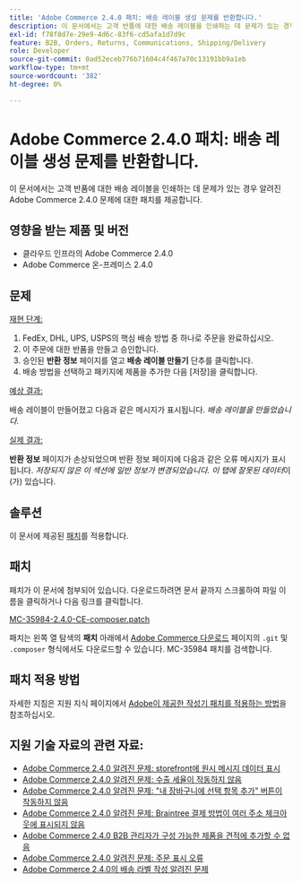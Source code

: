 ```yaml
---
title: 'Adobe Commerce 2.4.0 패치: 배송 레이블 생성 문제를 반환합니다.'
description: 이 문서에서는 고객 반품에 대한 배송 레이블을 인쇄하는 데 문제가 있는 경우 알려진 Adobe Commerce 2.4.0 문제에 대한 패치를 제공합니다.
exl-id: f78f8d7e-29e9-4d6c-83f6-cd5afa1d7d9c
feature: B2B, Orders, Returns, Communications, Shipping/Delivery
role: Developer
source-git-commit: 0ad52eceb776b71604c4f467a70c13191bb9a1eb
workflow-type: tm+mt
source-wordcount: '382'
ht-degree: 0%

---
```


# Adobe Commerce 2.4.0 패치: 배송 레이블 생성 문제를 반환합니다.

이 문서에서는 고객 반품에 대한 배송 레이블을 인쇄하는 데 문제가 있는 경우 알려진 Adobe Commerce 2.4.0 문제에 대한 패치를 제공합니다.

## 영향을 받는 제품 및 버전

* 클라우드 인프라의 Adobe Commerce 2.4.0
* Adobe Commerce 온-프레미스 2.4.0

## 문제

<u>재현 단계:</u>

1. FedEx, DHL, UPS, USPS의 핵심 배송 방법 중 하나로 주문을 완료하십시오.
1. 이 주문에 대한 반품을 만들고 승인합니다.
1. 승인된 **반환 정보** 페이지를 열고 **배송 레이블 만들기** 단추를 클릭합니다.
1. 배송 방법을 선택하고 패키지에 제품을 추가한 다음 [저장]을 클릭합니다.

<u>예상 결과:</u>

배송 레이블이 만들어졌고 다음과 같은 메시지가 표시됩니다. *배송 레이블을 만들었습니다.*

<u>실제 결과:</u>

**반환 정보** 페이지가 손상되었으며 반환 정보 페이지에 다음과 같은 오류 메시지가 표시됩니다. *저장되지 않은 이 섹션에 일반 정보가 변경되었습니다. 이 탭에 잘못된 데이터*&#x200B;이(가) 있습니다.

## 솔루션

이 문서에 제공된 [패치](assets/MC-35984-2.4.0-CE-composer.patch.zip)를 적용합니다.

## 패치

패치가 이 문서에 첨부되어 있습니다. 다운로드하려면 문서 끝까지 스크롤하여 파일 이름을 클릭하거나 다음 링크를 클릭합니다.

[MC-35984-2.4.0-CE-composer.patch](assets/MC-35984-2.4.0-CE-composer.patch.zip)

패치는 왼쪽 열 탐색의 **패치** 아래에서 [Adobe Commerce 다운로드](https://magento.com/tech-resources/download) 페이지의 `.git` 및 `.composer` 형식에서도 다운로드할 수 있습니다. MC-35984 패치를 검색합니다.

## 패치 적용 방법

자세한 지침은 지원 지식 페이지에서 [Adobe이 제공한 작성기 패치를 적용하는 방법](/help/how-to/general/how-to-apply-a-composer-patch-provided-by-magento.md)을 참조하십시오.

## 지원 기술 자료의 관련 자료:

* [Adobe Commerce 2.4.0 알려진 문제: storefront에 원시 메시지 데이터 표시](/help/troubleshooting/storefront/magento-2-4-0-issue-storefront-raw-message-data-display.md)
* [Adobe Commerce 2.4.0 알려진 문제: 수출 세율이 작동하지 않음](/help/troubleshooting/miscellaneous/magento-2-4-0-known-issue-export-tax-rates-does-not-work.md)
* [Adobe Commerce 2.4.0 알려진 문제: &quot;내 장바구니에 선택 항목 추가&quot; 버튼이 작동하지 않음](/help/troubleshooting/miscellaneous/magento-2-4-0-add-selections-to-my-cart-does-not-work.md)
* [Adobe Commerce 2.4.0 알려진 문제: Braintree 결제 방법이 여러 주소 체크아웃에 표시되지 않음](/help/troubleshooting/payments/magento-2-4-0-braintree-not-in-multiple-addresses-checkout.md)
* [Adobe Commerce 2.4.0 B2B 관리자가 구성 가능한 제품을 견적에 추가할 수 없음](/help/troubleshooting/miscellaneous/magento-2-4-0-b2b-admin-can-t-add-configurable-product-to-quote.md)
* [Adobe Commerce 2.4.0 알려진 문제: 주문 표시 오류](/help/troubleshooting/storefront/magento-2-4-0-known-issue-orders-display-error.md)
* [Adobe Commerce 2.4.0의 배송 라벨 작성 알려진 문제](/help/troubleshooting/known-issues-patches-attached/shipping-labels-creation-known-issue-in-magento-2-4-0.md)
